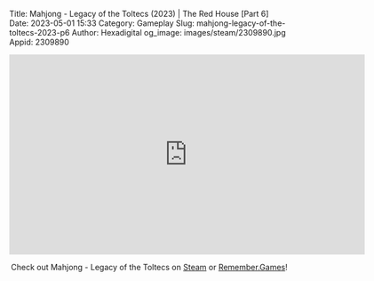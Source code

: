 Title: Mahjong - Legacy of the Toltecs (2023) | The Red House [Part 6]
Date: 2023-05-01 15:33
Category: Gameplay
Slug: mahjong-legacy-of-the-toltecs-2023-p6
Author: Hexadigital
og_image: images/steam/2309890.jpg
Appid: 2309890

<center><iframe src="https://www.youtube.com/embed/Y3rgCJMaWCs?feature=oembed" allow="accelerometer; autoplay; encrypted-media; gyroscope; picture-in-picture" width="640" height="360" frameborder="0"></iframe>

Check out Mahjong - Legacy of the Toltecs on [Steam](https://store.steampowered.com/app/2309890/?curator_clanid=34633900) or [Remember.Games](https://remember.games/game/7725/mahjong-legacy-of-the-toltecs/)!</center>